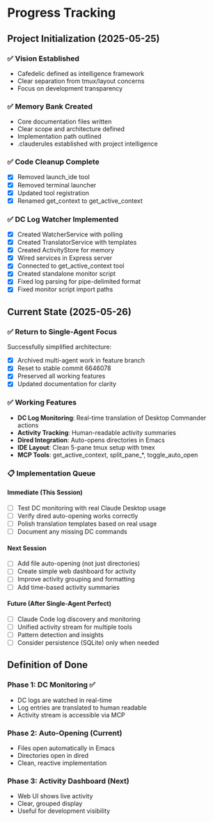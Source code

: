 # Progress Tracking

## Project Initialization (2025-05-25)

### ✅ Vision Established
- Cafedelic defined as intelligence framework
- Clear separation from tmux/layout concerns
- Focus on development transparency

### ✅ Memory Bank Created
- Core documentation files written
- Clear scope and architecture defined
- Implementation path outlined
- .clauderules established with project intelligence

### ✅ Code Cleanup Complete
- [x] Removed launch_ide tool
- [x] Removed terminal launcher
- [x] Updated tool registration
- [x] Renamed get_context to get_active_context

### ✅ DC Log Watcher Implemented
- [x] Created WatcherService with polling
- [x] Created TranslatorService with templates
- [x] Created ActivityStore for memory
- [x] Wired services in Express server
- [x] Connected to get_active_context tool
- [x] Created standalone monitor script
- [x] Fixed log parsing for pipe-delimited format
- [x] Fixed monitor script import paths

## Current State (2025-05-26)

### ✅ Return to Single-Agent Focus
Successfully simplified architecture:
- [x] Archived multi-agent work in feature branch
- [x] Reset to stable commit 6646078
- [x] Preserved all working features
- [x] Updated documentation for clarity

### ✅ Working Features
- **DC Log Monitoring**: Real-time translation of Desktop Commander actions
- **Activity Tracking**: Human-readable activity summaries
- **Dired Integration**: Auto-opens directories in Emacs
- **IDE Layout**: Clean 5-pane tmux setup with tmex
- **MCP Tools**: get_active_context, split_pane_*, toggle_auto_open

### 📋 Implementation Queue

#### Immediate (This Session)
- [ ] Test DC monitoring with real Claude Desktop usage
- [ ] Verify dired auto-opening works correctly
- [ ] Polish translation templates based on real usage
- [ ] Document any missing DC commands

#### Next Session
- [ ] Add file auto-opening (not just directories)
- [ ] Create simple web dashboard for activity
- [ ] Improve activity grouping and formatting
- [ ] Add time-based activity summaries

#### Future (After Single-Agent Perfect)
- [ ] Claude Code log discovery and monitoring
- [ ] Unified activity stream for multiple tools
- [ ] Pattern detection and insights
- [ ] Consider persistence (SQLite) only when needed

## Definition of Done

### Phase 1: DC Monitoring ✅
- DC logs are watched in real-time
- Log entries are translated to human readable
- Activity stream is accessible via MCP

### Phase 2: Auto-Opening (Current)
- Files open automatically in Emacs
- Directories open in dired
- Clean, reactive implementation

### Phase 3: Activity Dashboard (Next)
- Web UI shows live activity
- Clear, grouped display
- Useful for development visibility
